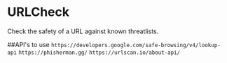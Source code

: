 # URLCheck
Check the safety of a URL against known threatlists. 

##API's to use
```https://developers.google.com/safe-browsing/v4/lookup-api```
```https://phisherman.gg/```
```https://urlscan.io/about-api/```
